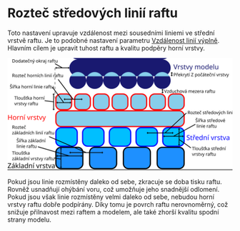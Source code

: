 Rozteč středových linií raftu
====
Toto nastavení upravuje vzdálenost mezi sousedními liniemi ve střední vrstvě raftu. Je to podobné nastavení parametru [Vzdálenost linií výplně](../infill/infill_line_distance.md). Hlavním cílem je upravit tuhost raftu a kvalitu podpěry horní vrstvy.

![Rozměry související s raftem](../images/raft_dimensions_cs.svg)

Pokud jsou linie rozmístěny daleko od sebe, zkracuje se doba tisku raftu. Rovněž usnadňují ohýbání voru, což umožňuje jeho snadnější odlomení. Pokud jsou však linie rozmístěny velmi daleko od sebe, nebudou horní vrstvy raftu dobře podpírány. Díky tomu je povrch raftu nerovnoměrný, což snižuje přilnavost mezi raftem a modelem, ale také zhorší kvalitu spodní strany modelu.
